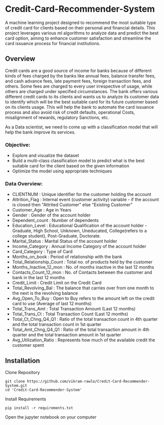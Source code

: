 # Credit-Card-Recommender-System

A machine learning project designed to recommend the most suitable type of credit card for clients based on their personal and financial details. This project leverages various ml algorithms to analyze data and predict the best card option, aiming to enhance customer satisfaction and streamline the card issuance process for financial institutions.

## Overview

Credit cards are a good source of income for banks because of different kinds of fees charged by the banks like annual fees, balance transfer fees, and cash advance fees, late payment fees, foreign transaction fees, and others. Some fees are charged to every user irrespective of usage, while others are charged under specified circumstances.
The bank offers various different credit cards to its clients and wants us to analyze its customer data to identify which will be the best suitable card for its future customer based on its clients usage. This will help the bank to automate the card issuance process and also avoid risk of credit defaults, operational Costs, misalignment of rewards, regulatory Sanctions, etc.

As a Data scientist, we need to come up with a classification model that will help the bank improve its services.

### Objective:
- Explore and visualize the dataset
- Build a multi-class classification model to predict what is the best suitable card for the client based on the given information
- Optimize the model using appropriate techniques

### Data Overview: 

- CLIENTNUM : Unique identifier for the customer holding the account
- Attrition_Flag : Internal event (customer activity) variable - if the account is closed then "Attrited Customer" else "Existing Customer"
- Customer_Age : Age in Years
- Gender : Gender of the account holder
- Dependent_count : Number of dependents
- Education_Level : Educational Qualification of the account holder - Graduate, High School, Unknown, Uneducated, College(refers to a college student), Post-Graduate, Doctorate.
- Marital_Status : Marital Status of the account holder
- Income_Category : Annual Income Category of the account holder
- Card_Category : Type of Card
- Months_on_book : Period of relationship with the bank
- Total_Relationship_Count : Total no. of products held by the customer
- Months_Inactive_12_mon : No. of months inactive in the last 12 months
- Contacts_Count_12_mon : No. of Contacts between the customer and bank in the last 12 months
- Credit_Limit : Credit Limit on the Credit Card
- Total_Revolving_Bal : The balance that carries over from one month to the next is the revolving balance
- Avg_Open_To_Buy : Open to Buy refers to the amount left on the credit card to use (Average of last 12 months)
- Total_Trans_Amt : Total Transaction Amount (Last 12 months)
- Total_Trans_Ct : Total Transaction Count (Last 12 months)
- Total_Ct_Chng_Q4_Q1 : Ratio of the total transaction count in 4th quarter and the total transaction count in 1st quarter
- Total_Amt_Chng_Q4_Q1 : Ratio of the total transaction amount in 4th quarter and the total transaction amount in 1st quarter
- Avg_Utilization_Ratio : Represents how much of the available credit the customer spent

## Installation

Clone Repository
```
git clone https://github.com/vikram-rawlo/Credit-Card-Recommender-System.git
cd 'Credit-Card-Recommender-System'
```
Install Requirements
```
pip install -r requirements.txt
```
Open the jupyter notebook on your computer 
